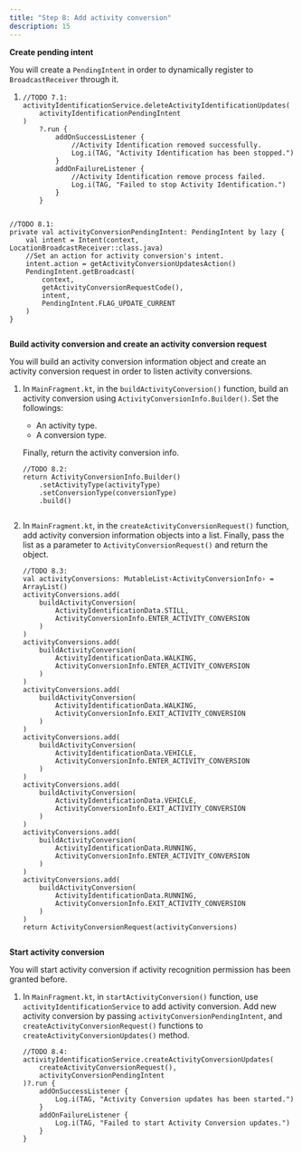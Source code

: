 ```yaml
---
title: "Step 8: Add activity conversion"
description: 15
---
```


**Create pending intent**

You will create a `PendingIntent` in order to dynamically register to `BroadcastReceiver` through it.

1. <pre><div id="copy-button32" class="copy-btn" title="Copy" onclick="copyCode(this.id)"></div><code>//TODO 7.1:
   activityIdentificationService.deleteActivityIdentificationUpdates(
       activityIdentificationPendingIntent
   )
       ?.run {
           addOnSuccessListener {
               //Activity Identification removed successfully.
               Log.i(TAG, "Activity Identification has been stopped.")
           }
           addOnFailureListener {
               //Activity Identification remove process failed.
               Log.i(TAG, "Failed to stop Activity Identification.")
           }
       }
   <span class="pln">
   </span></code></pre>

<pre><div id="copy-button33" class="copy-btn" title="Copy" onclick="copyCode(this.id)"></div><code>//TODO 8.1:
private val activityConversionPendingIntent: PendingIntent by lazy {
    val intent = Intent(context, LocationBroadcastReceiver::class.java)
    //Set an action for activity conversion's intent.
    intent.action = getActivityConversionUpdatesAction()
    PendingIntent.getBroadcast(
        context,
        getActivityConversionRequestCode(),
        intent,
        PendingIntent.FLAG_UPDATE_CURRENT
    )
}
<span class="pln">
</span></code></pre>


**Build activity conversion and create an activity conversion request**

You will build an activity conversion information object and create an activity conversion request in order to listen activity conversions.

1. In `MainFragment.kt`, in the `buildActivityConversion()` function, build an activity conversion using `ActivityConversionInfo.Builder()`. Set the followings: 

   - An activity type.
   - A conversion type.

   Finally, return the activity conversion info.

   <pre><div id="copy-button34" class="copy-btn" title="Copy" onclick="copyCode(this.id)"></div><code>//TODO 8.2:
   return ActivityConversionInfo.Builder()
       .setActivityType(activityType)
       .setConversionType(conversionType)
       .build()
   <span class="pln">
   </span></code></pre>

2. In `MainFragment.kt`, in the `createActivityConversionRequest()` function, add activity conversion information objects into a list. Finally, pass the list as a parameter to `ActivityConversionRequest()` and return the object.

   <pre><div id="copy-button35" class="copy-btn" title="Copy" onclick="copyCode(this.id)"></div><code>//TODO 8.3:
   val activityConversions: MutableList&lsaquo;ActivityConversionInfo&rsaquo; = ArrayList()
   activityConversions.add(
       buildActivityConversion(
           ActivityIdentificationData.STILL,
           ActivityConversionInfo.ENTER_ACTIVITY_CONVERSION
       )
   )
   activityConversions.add(
       buildActivityConversion(
           ActivityIdentificationData.WALKING,
           ActivityConversionInfo.ENTER_ACTIVITY_CONVERSION
       )
   )
   activityConversions.add(
       buildActivityConversion(
           ActivityIdentificationData.WALKING,
           ActivityConversionInfo.EXIT_ACTIVITY_CONVERSION
       )
   )
   activityConversions.add(
       buildActivityConversion(
           ActivityIdentificationData.VEHICLE,
           ActivityConversionInfo.ENTER_ACTIVITY_CONVERSION
       )
   )
   activityConversions.add(
       buildActivityConversion(
           ActivityIdentificationData.VEHICLE,
           ActivityConversionInfo.EXIT_ACTIVITY_CONVERSION
       )
   )
   activityConversions.add(
       buildActivityConversion(
           ActivityIdentificationData.RUNNING,
           ActivityConversionInfo.ENTER_ACTIVITY_CONVERSION
       )
   )
   activityConversions.add(
       buildActivityConversion(
           ActivityIdentificationData.RUNNING,
           ActivityConversionInfo.EXIT_ACTIVITY_CONVERSION
       )
   )
   return ActivityConversionRequest(activityConversions)
   <span class="pln">
   </span></code></pre>

**Start activity conversion**

You will start activity conversion if activity recognition permission has been granted before.

1. In `MainFragment.kt`, in `startActivityConversion()` function, use `activityIdentificationService` to add activity conversion. Add new activity conversion by passing `activityConversionPendingIntent`, and `createActivityConversionRequest()` functions to `createActivityConversionUpdates()` method.

   <pre><div id="copy-button36" class="copy-btn" title="Copy" onclick="copyCode(this.id)"></div><code>//TODO 8.4:
   activityIdentificationService.createActivityConversionUpdates(
       createActivityConversionRequest(),
       activityConversionPendingIntent
   )?.run {
       addOnSuccessListener {
           Log.i(TAG, "Activity Conversion updates has been started.")
       }
       addOnFailureListener {
           Log.i(TAG, "Failed to start Activity Conversion updates.")
       }
   }
   <span class="pln">
   </span></code></pre>